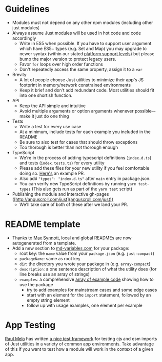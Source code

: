 
# Guidelines
* Modules must not depend on any other npm modules (including other just modules)
* Always assume Just modules will be used in hot code and code accordingly
  * Write in ES5 when possible. If you have to support user argument which have ES5+ types (e.g. Set and Map) you may upgrade to newer syntax (within our stated [platform support levels](https://github.com/angus-c/just#browser-support-computer)) but please bump the major version to protect legacy users.
  * Favor `for` loops over high order functions
  * Don't repeatedly access the same property, assign it to a `var`
* Brevity
  * A lot of people choose Just utilities to minimize their app's JS footprint in memory/network constrained environments
  * Keep it brief and don't add redundant code. Most utilities should fit into one shortish function.
* API
  * Keep the API simple and intuitive
  * Avoid multiple arguments or option arguments whenever possible–-make it just do one thing
* Tests
  * Write a test for every use case
  * At a minimum, include tests for each example you included in the README
  * Be sure to also test for cases that should throw exceptions
  * Too thorough is better than not thorough enough
* TypeScript
  * We're in the process of adding typescript definitions (`index.d.ts`) and tests (`index.tests.ts`) for every utility
  * Please add these files for your new utility if you feel comfortable doing so. [Here's](https://github.com/angus-c/just/pull/247/files) an example PR.
  * Also add `"types": "index.d.ts"` after `main` entry in package.json. 
  * You can verify new TypeScript definitions by running `yarn test-types` (This also gets run as part of the `yarn test` script)
* Publishing the module and Interactive gh-pages ([http://anguscroll.com/just](anguscroll.com/just))
  * We'll take care of both of these after we land your PR.

# README template
* Thanks to [Max Synnott](https://github.com/maxsynnott), local and global READMEs are now autogenerated from a template.
* Add a new section to [md-variables.com](https://github.com/angus-c/just/blob/master/md-variables.json) for your package:
  *  root key: the `name` value from your `package.json` (e.g. `just-compact`)
  *  `packageName`: same as root key
  *  `dir`: the directory you wrote your package in (e.g. `array-compact`)
  *  `description`: a one sentence description of what the utility does (for line breaks use an array of strings)
  *  `examples`: a comprehensive [array of example code](https://github.com/angus-c/just/blob/master/md-variables.json#L19) showing how to use the package
     *  try to add examples for mainstream cases and some edge cases
     *  start with an element for the `import` statement, followed by an empty string element
     *  follow up with usage examples, one element per example 

# App Testing
[Raul Melo](https://github.com/raulfdm) has written [a nice test framework](https://github.com/devraul/just-test) for testing cjs and esm imports of Just utilities in a variety of common app environments. Take advantage of this if you want to test how a module will work in the context of a given app.
